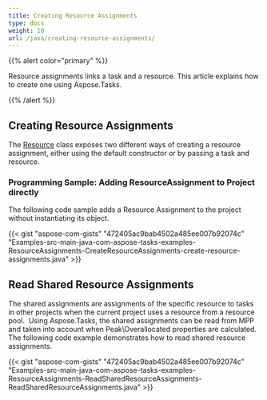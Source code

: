 ```yaml
---
title: Creating Resource Assignments
type: docs
weight: 10
url: /java/creating-resource-assignments/
---
```


{{% alert color="primary" %}} 

Resource assignments links a task and a resource. This article explains how to create one using Aspose.Tasks.

{{% /alert %}} 
## **Creating Resource Assignments**
The [Resource](http://www.aspose.com/api/java/tasks/com.aspose.tasks/classes/Resource) class exposes two different ways of creating a resource assignment, either using the default constructor or by passing a task and resource.
### **Programming Sample: Adding ResourceAssignment to Project directly**
The following code sample adds a Resource Assignment to the project without instantiating its object.

{{< gist "aspose-com-gists" "472405ac9bab4502a485ee007b92074c" "Examples-src-main-java-com-aspose-tasks-examples-ResourceAssignments-CreateResourceAssignments-create-resource-assignments.java" >}}
## **Read Shared Resource Assignments**
The shared assignments are assignments of the specific resource to tasks in other projects when the current project uses a resource from a resource pool.  Using Aspose.Tasks, the shared assignments can be read from MPP and taken into account when Peak\Overallocated properties are calculated. The following code example demonstrates how to read shared resource assignments.

{{< gist "aspose-com-gists" "472405ac9bab4502a485ee007b92074c" "Examples-src-main-java-com-aspose-tasks-examples-ResourceAssignments-ReadSharedResourceAssignments-ReadSharedResourceAssignments.java" >}}
